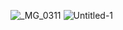 



![_MG_0311](https://user-images.githubusercontent.com/52659572/120912091-a58af300-c68c-11eb-932a-edd76a4fd44e.png)
![Untitled-1](https://user-images.githubusercontent.com/52659572/120911010-d4e93200-c683-11eb-8389-854faf815400.png)
